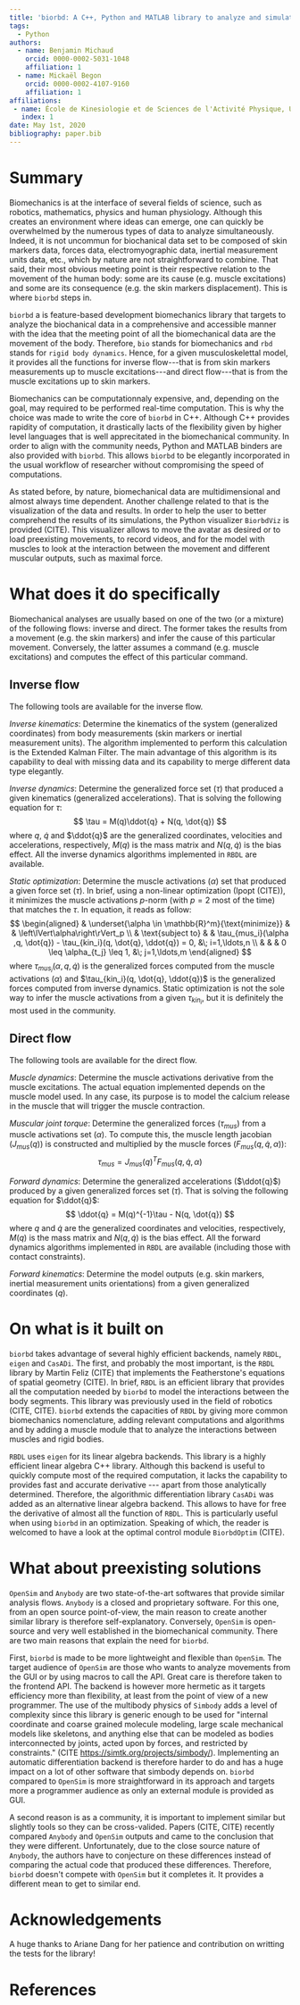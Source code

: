 ```yaml
---
title: 'biorbd: A C++, Python and MATLAB library to analyze and simulate the human body'
tags:
  - Python
authors:
  - name: Benjamin Michaud
    orcid: 0000-0002-5031-1048
    affiliation: 1
  - name: Mickaël Begon
    orcid: 0000-0002-4107-9160
    affiliation: 1
affiliations:
 - name: École de Kinesiologie et de Sciences de l'Activité Physique, Université de Montréal
   index: 1
date: May 1st, 2020
bibliography: paper.bib
---
```


# Summary
Biomechanics is at the interface of several fields of science, such as robotics, mathematics, physics and human physiology.
Although this creates an environment where ideas can emerge, one can quickly be overwhelmed by the numerous types of data to analyze simultaneously. 
Indeed, it is not uncommun for biochanical data set to be composed of skin markers data, forces data, electromyographic data, inertial measurement units data, etc., which by nature are not straightforward to combine.
That said, their most obvious meeting point is their respective relation to the movement of the human body: some are its cause (e.g. muscle excitations) and some are its consequence (e.g. the skin markers displacement).
This is where `biorbd` steps in. 

`biorbd` a is feature-based development biomechanics library that targets to analyze the biochanical data in a comprehensive and accessible manner with the idea that the meeting point of all the biomechanical data are the movement of the body.
Therefore, `bio` stands for biomechanics and `rbd` stands for `rigid body dynamics`. 
Hence, for a given musculoskelettal model, it provides all the functions for inverse flow---that is from skin markers measurements up to muscle excitations---and direct flow---that is from the muscle excitations up to skin markers.

Biomechanics can be computationnaly expensive, and, depending on the goal, may required to be performed real-time computation. 
This is why the choice was made to write the core of `biorbd` in C++. 
Although C++ provides rapidity of computation, it drastically lacts of the flexibility given by higher level languages that is well apprecitated in the biomechanical community. 
In order to align with the community needs, Python and MATLAB binders are also provided with `biorbd`.
This allows `biorbd` to be elegantly incorporated in the usual workflow of researcher without compromising the speed of computations. 

As stated before, by nature, biomechanical data are multidimensional and almost always time dependent.
Another challenge related to that is the visualization of the data and results. 
In order to help the user to better comprehend the results of its simulations, the Python visualizer `BiorbdViz` is provided (CITE). 
This visualizer allows to move the avatar as desired or to load preexisting movements, to record videos, and for the model with muscles to look at the interaction between the movement and different muscular outputs, such as maximal force. 

# What does it do specifically
Biomechanical analyses are usually based on one of the two (or a mixture) of the following flows: inverse and direct. 
The former takes the results from a movement (e.g. the skin markers) and infer the cause of this particular movement.
Conversely, the latter assumes a command (e.g. muscle excitations) and computes the effect of this particular command.

## Inverse flow
The following tools are available for the inverse flow.

*Inverse kinematics*: Determine the kinematics of the system (generalized coordinates) from body measurements (skin markers or inertial measurement units). 
The algorithm implemented to perform this calculation is the Extended Kalman Filter. 
The main advantage of this algorithm is its capability to deal with missing data and its capability to merge different data type elegantly. 

*Inverse dynamics*: Determine the generalized force set ($\tau$) that produced a given kinematics (generalized accelerations). 
That is solving the following equation for $\tau$:
$$
\tau = M(q)\ddot{q} + N(q, \dot{q})
$$
where $q$, $\dot{q}$ and $\ddot{q}$ are the generalized coordinates, velocities and accelerations, respectively, $M(q)$ is the mass matrix and $N(q, \dot{q})$ is the bias effect. 
All the inverse dynamics algorithms implemented in `RBDL` are available.

*Static optimization*: Determine the muscle activations ($\alpha$) set that produced a given force set ($\tau$). 
In brief, using a non-linear optimization (Ipopt (CITE)), it minimizes the muscle activations *p*-norm (with $p=2$ most of the time) that matches the $\tau$. 
In equation, it reads as follow:
$$
\begin{aligned}
    & \underset{\alpha \in \mathbb{R}^m}{\text{minimize}}
    & & \left\lVert\alpha\right\rVert_p \\
    & \text{subject to}
    & & \tau_{mus_i}(\alpha ,q, \dot{q}) - \tau_{kin_i}(q, \dot{q}, \ddot{q}) = 0, &\; i=1,\ldots,n \\
    & & &  0 \leq \alpha_{t_j} \leq 1, &\; j=1,\ldots,m
\end{aligned}
$$
where $\tau_{mus_i}(\alpha ,q, \dot{q})$ is the generalized forces computed from the muscle activations ($\alpha$) and $\tau_{kin_i}(q, \dot{q}, \ddot{q})$ is the generalized forces computed from inverse dynamics.
Static optimization is not the sole way to infer the muscle activations from a given $\tau_{kin_i}$, but it is definitely the most used in the community. 

## Direct flow
The following tools are available for the direct flow.

*Muscle dynamics*: Determine the muscle activations derivative from the muscle excitations. 
The actual equation implemented depends on the muscle model used. 
In any case, its purpose is to model the calcium release in the muscle that will trigger the muscle contraction. 

*Muscular joint torque*: Determine the generalized forces ($\tau_{mus}$) from a muscle activations set ($\alpha$). 
To compute this, the muscle length jacobian ($J_{mus}(q)$) is constructed and multiplied by the muscle forces ($F_{mus}(q, \dot{q}, \alpha)$):
$$
\tau_{mus} = J_{mus}(q)^T F_{mus}(q, \dot{q}, \alpha)
$$

*Forward dynamics*: Determine the generalized accelerations ($\ddot{q}$) produced by a given generalized forces set ($\tau$). 
That is solving the following equation for $\ddot{q}$:
$$
\ddot{q} = M(q)^{-1}\tau - N(q, \dot{q})
$$
where $q$ and $\dot{q}$ are the generalized coordinates and velocities, respectively, $M(q)$ is the mass matrix and $N(q, \dot{q})$ is the bias effect. 
All the forward dynamics algorithms implemented in `RBDL` are available (including those with contact constraints).

*Forward kinematics*: Determine the model outputs (e.g. skin markers, inertial measurement units orientations) from a given generalized coordinates ($q$). 

# On what is it built on
`biorbd` takes advantage of several highly efficient backends, namely `RBDL`, `eigen` and `CasADi`. 
The first, and probably the most important, is the `RBDL` library by Martin Feliz (CITE) that implements the Featherstone's equations of spatial geometry (CITE). 
In brief, `RBDL` is an efficient library that provides all the computation needed by `biorbd` to model the interactions between the body segments. 
This library was previously used in the field of robotics (CITE, CITE).
`biorbd` extends the capacities of `RBDL` by giving more common biomechanics nomenclature, adding relevant computations and algorithms and by adding a muscle module that to analyze the interactions between muscles and rigid bodies.

`RBDL` uses `eigen` for its linear algebra backends. 
This library is a highly efficient linear algebra C++ library. 
Although this backend is useful to quickly compute most of the required computation, it lacks the capability to provides fast and accurate derivative --- apart from those analytically determined. 
Therefore, the algorithmic differentiation library `CasADi` was added as an alternative linear algebra backend.
This allows to have for free the derivative of almost all the function of `RBDL`. 
This is particularly useful when using `biorbd` in an optimization.
Speaking of which, the reader is welcomed to have a look at the optimal control module `BiorbdOptim` (CITE).

# What about preexisting solutions
`OpenSim` and `Anybody` are two state-of-the-art softwares that provide similar analysis flows.
`Anybody` is a closed and proprietary software.
For this one, from an open source point-of-view, the main reason to create another similar library is therefore self-explanatory.
Conversely, `OpenSim` is open-source and very well established in the biomechanical community. 
There are two main reasons that explain the need for `biorbd`.

First, `biorbd` is made to be more lightweight and flexible than `OpenSim`. 
The target audience of `OpenSim` are those who wants to analyze movements from the GUI or by using macros to call the API. 
Great care is therefore taken to the frontend API. 
The backend is however more hermetic as it targets efficiency more than flexibility, at least from the point of view of a new programmer. 
The use of the multibody physics of `Simbody` adds a level of complexity since this library is generic enough to be used for "internal coordinate and coarse grained molecule modeling, large scale mechanical models like skeletons, and anything else that can be modeled as bodies interconnected by joints, acted upon by forces, and restricted by constraints." (CITE https://simtk.org/projects/simbody/). 
Implementing an automatic differentiation backend is therefore harder to do and has a huge impact on a lot of other software that simbody depends on. 
`biorbd` compared to `OpenSim` is more straightforward in its approach and targets more a programmer audience as only an external module is provided as GUI. 

A second reason is as a community, it is important to implement similar but slightly tools so they can be cross-valided. 
Papers (CITE, CITE) recently compared `Anybody` and `OpenSim` outputs and came to the conclusion that they were different. 
Unfortunately, due to the close source nature of `Anybody`, the authors have to conjecture on these differences instead of comparing the actual code that produced these differences. 
Therefore, `biorbd` doesn't compete with `OpenSim` but it completes it. 
It provides a different mean to get to similar end. 

# Acknowledgements
A huge thanks to Ariane Dang for her patience and contribution on writting the tests for the library!

# References
